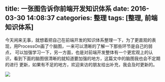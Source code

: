 title: 一张图告诉你前端开发知识体系
date: 2016-03-30 14:08:37
categories: 整理
tags: [整理, 前端知识体系]
---

今天闲来无事，就想着把自己在前端开发的知识体系整理一下，为了更直观的表现，用ProcessOn画了个脑图，一来可以清晰的了解一下那些环节是自己的弱点，
可以加强学习一下，另一方面，也是对前端开发整体有一个更宏观上的认识，看到下面的脑图很清晰的就知道要加强的地方，这篇文中的脑图我也会不定期的进行
更新，如果有不足的地方，欢迎来访的朋友给出补充，我会及时更新的。

<!-- more -->

![](img/front-end.jpg)
